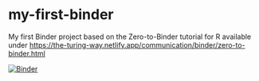 # my-first-binder
My first Binder project based on the Zero-to-Binder tutorial for R available under https://the-turing-way.netlify.app/communication/binder/zero-to-binder.html

[![Binder](https://mybinder.org/badge_logo.svg)](https://mybinder.org/v2/gh/alexjhess/my-first-binder/HEAD)
